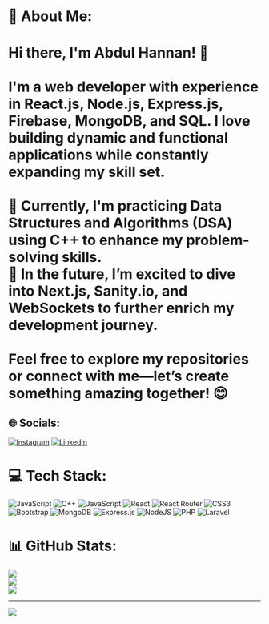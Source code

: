 # 💫 About Me:
# Hi there, I'm Abdul Hannan! 👋<br><br>I'm a web developer with experience in **React.js**, **Node.js**, **Express.js**, **Firebase**, **MongoDB**, and **SQL**. I love building dynamic and functional applications while constantly expanding my skill set.  <br><br>🌱 Currently, I'm practicing **Data Structures and Algorithms (DSA)** using **C++** to enhance my problem-solving skills.  <br>🚀 In the future, I’m excited to dive into **Next.js**, **Sanity.io**, and **WebSockets** to further enrich my development journey.  <br><br>Feel free to explore my repositories or connect with me—let’s create something amazing together! 😊<br>


## 🌐 Socials:
[![Instagram](https://img.shields.io/badge/Instagram-%23E4405F.svg?logo=Instagram&logoColor=white)](https://instagram.com/abdul-hannan-1004) [![LinkedIn](https://img.shields.io/badge/LinkedIn-%230077B5.svg?logo=linkedin&logoColor=white)](https://linkedin.com/in/abdul-hannan-bhatti) 

# 💻 Tech Stack:
![JavaScript](https://img.shields.io/badge/javascript-%23323330.svg?style=for-the-badge&logo=javascript&logoColor=%23F7DF1E) ![C++](https://img.shields.io/badge/c++-%2300599C.svg?style=for-the-badge&logo=c%2B%2B&logoColor=white) ![JavaScript](https://img.shields.io/badge/javascript-%23323330.svg?style=for-the-badge&logo=javascript&logoColor=%23F7DF1E) ![React](https://img.shields.io/badge/react-%2320232a.svg?style=for-the-badge&logo=react&logoColor=%2361DAFB) ![React Router](https://img.shields.io/badge/React_Router-CA4245?style=for-the-badge&logo=react-router&logoColor=white) ![CSS3](https://img.shields.io/badge/css3-%231572B6.svg?style=for-the-badge&logo=css3&logoColor=white) ![Bootstrap](https://img.shields.io/badge/bootstrap-%238511FA.svg?style=for-the-badge&logo=bootstrap&logoColor=white) ![MongoDB](https://img.shields.io/badge/MongoDB-%234ea94b.svg?style=for-the-badge&logo=mongodb&logoColor=white) ![Express.js](https://img.shields.io/badge/express.js-%23404d59.svg?style=for-the-badge&logo=express&logoColor=%2361DAFB) ![NodeJS](https://img.shields.io/badge/node.js-6DA55F?style=for-the-badge&logo=node.js&logoColor=white) ![PHP](https://img.shields.io/badge/php-%23777BB4.svg?style=for-the-badge&logo=php&logoColor=white) ![Laravel](https://img.shields.io/badge/laravel-%23FF2D20.svg?style=for-the-badge&logo=laravel&logoColor=white)
# 📊 GitHub Stats:
![](https://github-readme-stats.vercel.app/api?username=abdulhannan999&theme=dark&hide_border=false&include_all_commits=false&count_private=false)<br/>
![](https://github-readme-streak-stats.herokuapp.com/?user=abdulhannan999&theme=dark&hide_border=false)<br/>
![](https://github-readme-stats.vercel.app/api/top-langs/?username=abdulhannan999&theme=dark&hide_border=false&include_all_commits=false&count_private=false&layout=compact)

---
[![](https://visitcount.itsvg.in/api?id=abdulhannan999&icon=0&color=0)](https://visitcount.itsvg.in)

<!-- Proudly created with GPRM ( https://gprm.itsvg.in ) -->
